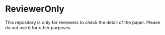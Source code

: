 # ReviewerOnly
This repository is only for reviewers to check the detail of the paper. Please do not use it for other purposes. 
